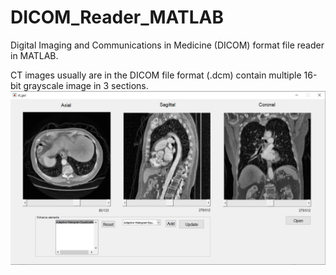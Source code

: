 # DICOM_Reader_MATLAB
Digital Imaging and Communications in Medicine (DICOM) format file reader in MATLAB.

CT images usually are in the DICOM file format (.dcm) contain multiple 16-bit grayscale image in 3 sections.
![alt text](pic.jpg)

